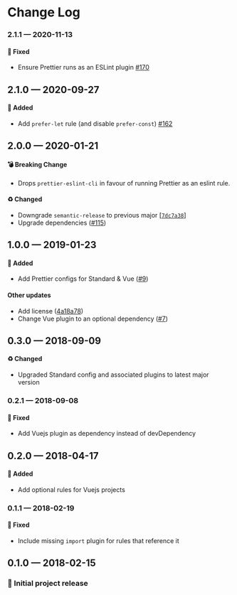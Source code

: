 # Change Log

### 2.1.1 — 2020-11-13

#### 🐛 Fixed

-   Ensure Prettier runs as an ESLint plugin [#170](https://github.com/stormwarning/zazen-eslint-config/pull/170)

## 2.1.0 — 2020-09-27

#### 🎁 Added

-   Add `prefer-let` rule (and disable `prefer-const`) [#162](https://github.com/stormwarning/zazen-eslint-config/pull/162)

## 2.0.0 — 2020-01-21

#### 💣 Breaking Change

-   Drops `prettier-eslint-cli` in favour of running Prettier as an
    eslint rule.

#### ♻️ Changed

-   Downgrade `semantic-release` to previous major [[`7dc7a38`](https://github.com/stormwarning/zazen-eslint-config/commit/7dc7a38)]
-   Upgrade dependencies ([#115](https://github.com/stormwarning/zazen-eslint-config/issues/115))

## 1.0.0 — 2019-01-23

#### 🎁 Added

-   Add Prettier configs for Standard & Vue ([#9](https://github.com/stormwarning/zazen-eslint-config/issues/9))

#### Other updates

-   Add license ([4a18a78](https://github.com/stormwarning/zazen-eslint-config/commit/4a18a78))
-   Change Vue plugin to an optional dependency ([#7](https://github.com/stormwarning/zazen-eslint-config/issues/7))

## 0.3.0 — 2018-09-09

#### ♻️ Changed

-   Upgraded Standard config and associated plugins to latest major version

### 0.2.1 — 2018-09-08

#### 🐛 Fixed

-   Add Vuejs plugin as dependency instead of devDependency

## 0.2.0 — 2018-04-17

#### 🎁 Added

-   Add optional rules for Vuejs projects

### 0.1.1 — 2018-02-19

#### 🐛 Fixed

-   Include missing `import` plugin for rules that reference it

## 0.1.0 — 2018-02-15

### 🎉 Initial project release
